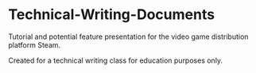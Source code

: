 # Technical-Writing-Documents

Tutorial and potential feature presentation for the video game distribution platform Steam.

Created for a technical writing class for education purposes only.
